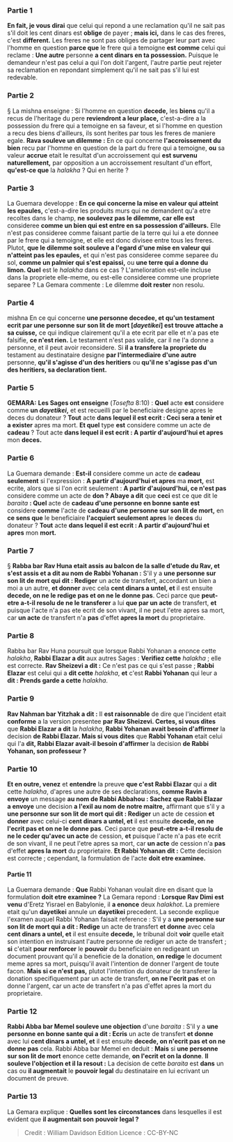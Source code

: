 
### Partie 1
<b>En fait, je vous dirai</b> que celui qui repond a une reclamation qu'il ne sait pas s'il doit les cent dinars est <b>oblige</b> de payer ; <b>mais ici,</b> dans le cas des freres, c'est <b>different.</b> Les freres ne sont pas obliges de partager leur part avec l'homme en question <b>parce que</b> le frere qui a temoigne <b>est comme</b> celui qui reclame : <b>Une autre</b> personne <b>a cent dinars en ta possession.</b> Puisque le demandeur n'est pas celui a qui l'on doit l'argent, l'autre partie peut rejeter sa reclamation en repondant simplement qu'il ne sait pas s'il lui est redevable.

### Partie 2
§ La mishna enseigne : Si l'homme en question <b>decede,</b> les <b>biens</b> qu'il a recus de l'heritage du pere <b>reviendront a leur place,</b> c'est-a-dire a la possession du frere qui a temoigne en sa faveur, et si l'homme en question a recu des biens d'ailleurs, ils sont herites par tous les freres de maniere egale. <b>Rava souleve un dilemme :</b> En ce qui concerne <b>l'accroissement du bien</b> recu par l'homme en question de la part du frere qui a temoigne, <b>ou</b> sa valeur <b>accrue</b> etait le resultat d'un accroissement qui <b>est survenu naturellement,</b> par opposition a un accroissement resultant d'un effort, <b>qu'est-ce que</b> la <i>halakha</i> ? Qui en herite ?

### Partie 3
La Guemara developpe : <b>En ce qui concerne la mise en valeur qui atteint les epaules,</b> c'est-a-dire les produits murs qui ne demandent qu'a etre recoltes dans le champ, <b>ne soulevez pas le dilemme, car elle est</b> consideree <b>comme un bien qui est entre en sa possession d'ailleurs.</b> Elle n'est pas consideree comme faisant partie de la terre qui lui a ete donnee par le frere qui a temoigne, et elle est donc divisee entre tous les freres. Plutot, <b>que le dilemme soit souleve a l'egard d'une mise en valeur qui n'atteint pas les epaules,</b> et qui n'est pas consideree comme separee du sol, <b>comme un palmier qui s'est epaissi,</b> ou <b>une terre qui a donne du limon. Quel</b> est le <i>halakha</i> dans ce cas ? L'amelioration est-elle incluse dans la propriete elle-meme, ou est-elle consideree comme une propriete separee ? La Gemara commente : Le dilemme <b>doit rester</b> non resolu.

### Partie 4
mishna En ce qui concerne <b>une personne decedee, et qu'un testament ecrit par une personne sur son lit de mort [<i>dayetikei</i>] est trouve attache a sa cuisse,</b> ce qui indique clairement qu'il a ete ecrit par elle et n'a pas ete falsifie, <b>ce n'est rien.</b> Le testament n'est pas valide, car il ne l'a donne a personne, et il peut avoir reconsidere. Si <b>il a transfere la propriete du</b> testament au destinataire designe <b>par l'intermediaire d'une autre</b> personne, <b>qu'il s'agisse d'un des heritiers</b> ou <b>qu'il ne s'agisse pas d'un des heritiers, sa declaration tient.</b>

### Partie 5
<strong>GEMARA:</strong> <b>Les Sages ont enseigne</b> (<i>Tosefta</i> 8:10) : <b>Quel</b> acte <b>est</b> considere comme <b>un <i>dayetikei</i>,</b> et est recueilli par le beneficiaire designe apres le deces du donateur ? <b>Tout</b> acte <b>dans lequel il est ecrit : Ceci sera a tenir et a exister</b> apres ma mort. <b>Et quel</b> type <b>est</b> considere comme un acte de <b>cadeau</b> ? Tout</b> acte <b>dans lequel il est ecrit : A partir d'aujourd'hui et apres</b> mon <b>deces.</b>

### Partie 6
La Guemara demande : <b>Est-il</b> considere comme un acte de <b>cadeau seulement</b> si l'expression : <b>A partir d'aujourd'hui et apres</b> ma <b>mort,</b> est ecrite, alors que si l'on ecrit seulement : <b>A partir d'aujourd'hui, ce n'est pas</b> considere comme un acte de <b>don ? Abaye a dit</b> que <b>ceci</b> est ce que dit le <i>baraita</i> <b> : Quel</b> acte de <b>cadeau d'une personne en bonne sante est</b> considere <b>comme</b> l'acte de <b>cadeau d'une personne sur son lit de mort,</b> en <b>ce sens que</b> le beneficiaire <b>l'acquiert</b> <b>seulement apres</b> le <b>deces</b> du donateur ? <b>Tout</b> acte <b>dans lequel il est ecrit : A partir d'aujourd'hui et apres</b> mon <b>mort.</b>

### Partie 7
§ <b>Rabba bar Rav Huna etait assis au balcon de la salle d'etude du Rav, et s'est assis et a dit au nom de Rabbi Yohanan :</b> S'il y a <b>une personne sur son lit de mort qui dit : Rediger</b> un acte de transfert, accordant un bien a moi a un autre, <b>et donner</b> avec cela <b>cent dinars a untel, et</b> il est ensuite <b>decede, on ne le redige pas et on ne le donne pas</b>. Ceci parce que <b>peut-etre a-t-il resolu de ne le transferer</b> a lui <b>que par un acte</b> de transfert, <b>et</b> puisque l'acte n'a pas ete ecrit de son vivant, il ne peut l'etre apres sa mort, car <b>un acte</b> de transfert n'a <b>pas</b> d'effet <b>apres la mort</b> du proprietaire.

### Partie 8
Rabba bar Rav Huna poursuit que lorsque Rabbi Yohanan a enonce cette <i>halakha</i>, <b>Rabbi Elazar a dit</b> aux autres Sages : <b>Verifiez cette</b> <i>halakha</i> ; elle est correcte. <b>Rav Sheizevi a dit :</b> Ce n'est pas ce qui s'est passe ; <b>Rabbi Elazar</b> est celui qui a <b>dit cette</b> <i>halakha</i>, <b>et</b> c'est <b>Rabbi Yohanan</b> qui leur a <b>dit : Prends garde a cette</b> <i>halakha</i>.

### Partie 9
<b>Rav Nahman bar Yitzhak a dit :</b> Il <b>est raisonnable</b> de dire que l'incident etait <b>conforme</b> a la version presentee <b>par Rav Sheizevi. Certes, si vous dites</b> que <b>Rabbi Elazar a dit</b> la <i>halakha</i>, <b>Rabbi Yohanan avait besoin d'affirmer</b> la decision <b>de Rabbi Elazar. Mais si vous dites</b> que <b>Rabbi Yohanan</b> etait celui qui l'a <b>dit, Rabbi Elazar avait-il besoin d'affirmer</b> la decision <b>de Rabbi Yohanan, son professeur ?</b>

### Partie 10
<b>Et en outre, venez</b> et <b>entendre</b> la preuve <b>que c'est Rabbi Elazar</b> qui a <b>dit</b> cette <i>halakha</i>, d'apres une autre de ses declarations, <b>comme Ravin a envoye</b> un message <b>au nom de Rabbi Abbahou : Sachez que Rabbi Elazar a envoye</b> une decision <b>a l'exil au nom de notre maitre,</b> affirmant que s'il y a <b>une personne sur son lit de mort qui dit : Rediger</b> un acte de cession <b>et donner</b> avec celui-ci <b>cent dinars a untel, et</b> il est ensuite <b>decede, on ne l'ecrit pas et on ne le donne pas</b>. Ceci parce que <b>peut-etre a-t-il resolu de ne le ceder qu'avec un acte</b> de cession, <b>et</b> puisque l'acte n'a pas ete ecrit de son vivant, il ne peut l'etre apres sa mort, car <b>un acte</b> de cession n'a <b>pas</b> d'effet <b>apres la mort</b> du proprietaire. <b>Et Rabbi Yohanan dit :</b> Cette decision est correcte ; cependant, la formulation de l'acte <b>doit etre examinee.</b>

#### Partie 11
La Guemara demande : <b>Que</b> Rabbi Yohanan voulait dire en disant que la formulation <b>doit etre examinee ?</b> La Gemara repond : <b>Lorsque Rav Dimi est venu</b> d'Eretz Yisrael en Babylonie, il <b>a enonce</b> deux <i>halakhot</i>. La premiere etait qu'un <b>dayetikei</b> annule</b> un <b>dayetikei</b> precedent.</b> La seconde explique l'examen auquel Rabbi Yohanan faisait reference : S'il y a <b>une personne sur son lit de mort qui a dit : Redige</b> un acte de transfert <b>et donne</b> avec cela <b>cent dinars a untel, et</b> il est ensuite <b>decede,</b> le tribunal doit <b>voir</b> quelle etait son intention en instruisant l'autre personne de rediger un acte de transfert ; <b>si</b> c'etait <b>pour renforcer</b> le <b>pouvoir</b> du beneficiaire en redigeant un document prouvant qu'il a beneficie de la donation, <b>on redige</b> le document meme apres sa mort, puisqu'il avait l'intention de donner l'argent de toute facon. <b>Mais si ce n'est pas,</b> plutot l'intention du donateur de transferer la donation specifiquement par un acte de transfert, <b>on ne l'ecrit pas</b> et on donne l'argent, car un acte de transfert n'a pas d'effet apres la mort du proprietaire.

### Partie 12
<b>Rabbi Abba bar Memel souleve une objection</b> d'une <i>baraita</i> : S'il y a <b>une personne en bonne sante qui a dit : Ecris</b> un acte de transfert <b>et donne</b> avec lui <b>cent dinars a untel, et</b> il est ensuite <b>decede, on n'ecrit pas et on ne donne pas</b> cela. Rabbi Abba bar Memel en deduit : <b>Mais</b> si <b>une personne sur son lit de mort</b> enonce cette demande, <b>on l'ecrit et on la donne</b>. <b>Il souleve l'objection et il la resout :</b> La decision de cette <i>baraita</i> est <b>dans</b> un cas ou <b>il augmentait</b> le <b>pouvoir legal</b> du destinataire en lui ecrivant un document de preuve.

### Partie 13
La Gemara explique : <b>Quelles sont les circonstances</b> dans lesquelles il est evident que <b>il augmentait son</b> <b>pouvoir legal ?</b>

>Credit : William Davidson Edition
>Licence : CC-BY-NC